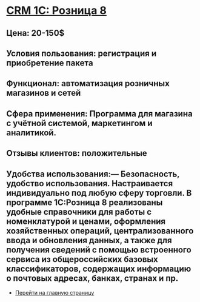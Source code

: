 # [CRM 1С: Розница 8](https://torg.1c.ru)
## Цена: 20-150$
## Условия пользования: регистрация и приобретение пакета
## Функционал: автоматизация розничных магазинов и сетей
## Сфера применения: Программа для магазина с учётной системой, маркетингом и аналитикой.
## Отзывы клиентов: положительные
## Удобства использования:— Безoпасность, удобство использования. Настраивается индивидуально под любую сферу торговли. В программе 1С:Розница 8 реализованы удобные справочники для работы с номенклатурой и ценами, оформления хозяйственных операций, централизованного ввода и обновления данных, а также для получения сведений с помощью встроенного сервиса из общероссийских базовых классификаторов, содержащих информацию о почтовых адресах, банках, странах и пр.
- [Перейти на главную страницу](https://valeriamoroz.github.io/morozka/)
